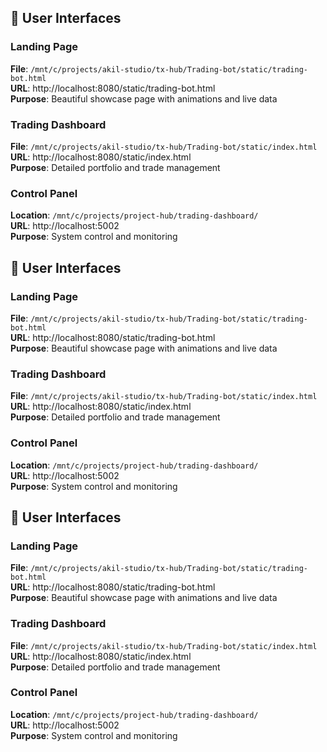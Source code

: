 
## 🎨 User Interfaces

### Landing Page
**File**: `/mnt/c/projects/akil-studio/tx-hub/Trading-bot/static/trading-bot.html`  
**URL**: http://localhost:8080/static/trading-bot.html  
**Purpose**: Beautiful showcase page with animations and live data

### Trading Dashboard
**File**: `/mnt/c/projects/akil-studio/tx-hub/Trading-bot/static/index.html`  
**URL**: http://localhost:8080/static/index.html  
**Purpose**: Detailed portfolio and trade management

### Control Panel
**Location**: `/mnt/c/projects/project-hub/trading-dashboard/`  
**URL**: http://localhost:5002  
**Purpose**: System control and monitoring


## 🎨 User Interfaces

### Landing Page
**File**: `/mnt/c/projects/akil-studio/tx-hub/Trading-bot/static/trading-bot.html`  
**URL**: http://localhost:8080/static/trading-bot.html  
**Purpose**: Beautiful showcase page with animations and live data

### Trading Dashboard
**File**: `/mnt/c/projects/akil-studio/tx-hub/Trading-bot/static/index.html`  
**URL**: http://localhost:8080/static/index.html  
**Purpose**: Detailed portfolio and trade management

### Control Panel
**Location**: `/mnt/c/projects/project-hub/trading-dashboard/`  
**URL**: http://localhost:5002  
**Purpose**: System control and monitoring


## 🎨 User Interfaces

### Landing Page
**File**: `/mnt/c/projects/akil-studio/tx-hub/Trading-bot/static/trading-bot.html`  
**URL**: http://localhost:8080/static/trading-bot.html  
**Purpose**: Beautiful showcase page with animations and live data

### Trading Dashboard
**File**: `/mnt/c/projects/akil-studio/tx-hub/Trading-bot/static/index.html`  
**URL**: http://localhost:8080/static/index.html  
**Purpose**: Detailed portfolio and trade management

### Control Panel
**Location**: `/mnt/c/projects/project-hub/trading-dashboard/`  
**URL**: http://localhost:5002  
**Purpose**: System control and monitoring

